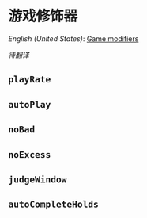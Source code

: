 # 游戏修饰器

*English (United States)*: [Game modifiers](game-modifiers)

*待翻译*

## `playRate`

## `autoPlay`

## `noBad`

## `noExcess`

## `judgeWindow`

## `autoCompleteHolds`

